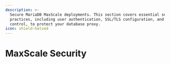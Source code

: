 ```yaml
---
description: >-
  Secure MariaDB MaxScale deployments. This section covers essential security
  practices, including user authentication, SSL/TLS configuration, and access
  control, to protect your database proxy.
icon: shield-halved
---
```


# MaxScale Security

